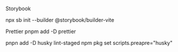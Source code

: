 Storybook

npx sb init --builder @storybook/builder-vite

Prettier
pnpm add -D prettier

pnpn add -D husky lint-staged
npm pkg set scripts.preapre="husky"
